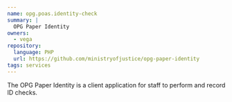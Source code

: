 ```yaml
---
name: opg.poas.identity-check
summary: |
  OPG Paper Identity
owners:
  - vega
repository:
  language: PHP
  url: https://github.com/ministryofjustice/opg-paper-identity
tags: services
---
```


The OPG Paper Identity is a client application for staff to perform and record ID checks.
<NodeGraph />
